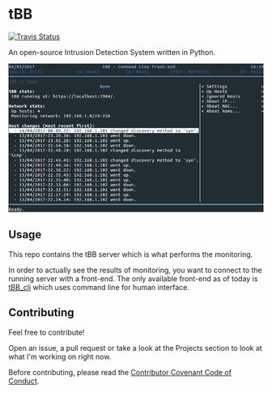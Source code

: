 # tBB
[![Travis Status](https://travis-ci.org/dpdani/tBB.svg?branch=master)](https://travis-ci.org/dpdani/tBB)

An open-source Intrusion Detection System written in Python.

![screenshot](/docs/screenshot.png)

## Usage
This repo contains the tBB server which is what performs the monitoring.

In order to actually see the results of monitoring, you want to connect to the running server with a front-end.
The only available front-end as of today is [tBB_cli](https://github.com/dpdani/tBB_cli) which uses command line for human interface.

## Contributing

Feel free to contribute!

Open an issue, a pull request or take a look at the Projects section to look at what I'm working on right now.

Before contributing, please read the [Contributor Covenant Code of Conduct](https://github.com/dpdani/tBB/blob/docs/CODE_OF_CONDUCT.md).
